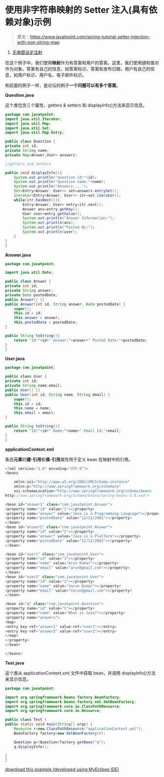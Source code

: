 # 使用非字符串映射的 Setter 注入(具有依赖对象)示例

> 原文：<https://www.javatpoint.com/spring-tutorial-setter-injection-with-non-string-map>

1.  [无串图设定注射](#)

在这个例子中，我们使用**映射**作为有答案和用户的答案。这里，我们使用键和值对作为对象。答案有自己的信息，如答案标识、答案和发布日期，用户有自己的信息，如用户标识、用户名、电子邮件标识。

和前面的例子一样，是论坛的例子**一个问题可以有多个答案**。

**Question.java**

这个类包含三个属性，getters & setters 和 displayInfo()方法来显示信息。

```java
package com.javatpoint;
import java.util.Iterator;
import java.util.Map;
import java.util.Set;
import java.util.Map.Entry;

public class Question {
private int id;
private String name;
private Map<Answer,User> answers;

//getters and setters

public void displayInfo(){
	System.out.println("question id:"+id);
	System.out.println("question name:"+name);
	System.out.println("Answers....");
	Set<Entry<Answer, User>> set=answers.entrySet();
	Iterator<Entry<Answer, User>> itr=set.iterator();
	while(itr.hasNext()){
		Entry<Answer, User> entry=itr.next();
		Answer ans=entry.getKey();
		User user=entry.getValue();
		System.out.println("Answer Information:");
		System.out.println(ans);
		System.out.println("Posted By:");
		System.out.println(user);
	}
}
}

```

**Answer.java**

```java
package com.javatpoint;

import java.util.Date;

public class Answer {
private int id;
private String answer;
private Date postedDate;
public Answer() {}
public Answer(int id, String answer, Date postedDate) {
	super();
	this.id = id;
	this.answer = answer;
	this.postedDate = postedDate;
}

public String toString(){
	return "Id:"+id+" Answer:"+answer+" Posted Date:"+postedDate;
}
}

```

**User.java**

```java
package com.javatpoint;

public class User {
private int id;
private String name,email;
public User() {}
public User(int id, String name, String email) {
	super();
	this.id = id;
	this.name = name;
	this.email = email;
}

public String toString(){
	return "Id:"+id+" Name:"+name+" Email Id:"+email;
}
}

```

**applicationContext.xml**

条目**元素**的**键-引用**和**值-引用**属性用于定义 bean 在映射中的引用。

```java
<?xml version="1.0" encoding="UTF-8"?>
<beans

	xmlns:xsi="http://www.w3.org/2001/XMLSchema-instance"
	xmlns:p="http://www.springframework.org/schema/p"
	xsi:schemaLocation="http://www.springframework.org/schema/beans 
http://www.springframework.org/schema/beans/spring-beans-3.0.xsd">

<bean id="answer1" class="com.javatpoint.Answer">
<property name="id" value="1"></property>
<property name="answer" value="Java is a Programming Language"></property>
<property name="postedDate" value="12/12/2001"></property>
</bean>
<bean id="answer2" class="com.javatpoint.Answer">
<property name="id" value="2"></property>
<property name="answer" value="Java is a Platform"></property>
<property name="postedDate" value="12/12/2003"></property>
</bean>

<bean id="user1" class="com.javatpoint.User">
<property name="id" value="1"></property>
<property name="name" value="Arun Kumar"></property>
<property name="email" value="arun@gmail.com"></property>
</bean>
<bean id="user2" class="com.javatpoint.User">
<property name="id" value="2"></property>
<property name="name" value="Varun Kumar"></property>
<property name="email" value="Varun@gmail.com"></property>
</bean>

<bean id="q" class="com.javatpoint.Question">
<property name="id" value="1"></property>
<property name="name" value="What is Java?"></property>
<property name="answers">
<map>
<entry key-ref="answer1" value-ref="user1"></entry>
<entry key-ref="answer2" value-ref="user2"></entry>
</map>
</property>
</bean>

</beans>

```

**Test.java**

这个类从 applicationContext.xml 文件中获取 bean，并调用 displayInfo()方法来显示信息。

```java
package com.javatpoint;

import org.springframework.beans.factory.BeanFactory;
import org.springframework.beans.factory.xml.XmlBeanFactory;
import org.springframework.core.io.ClassPathResource;
import org.springframework.core.io.Resource;

public class Test {
public static void main(String[] args) {
	Resource r=new ClassPathResource("applicationContext.xml");
	BeanFactory factory=new XmlBeanFactory(r);

	Question q=(Question)factory.getBean("q");
	q.displayInfo();

}
}

```

[download this example (developed using MyEclipse IDE)](https://static.javatpoint.com/src/sp/si6.zip)